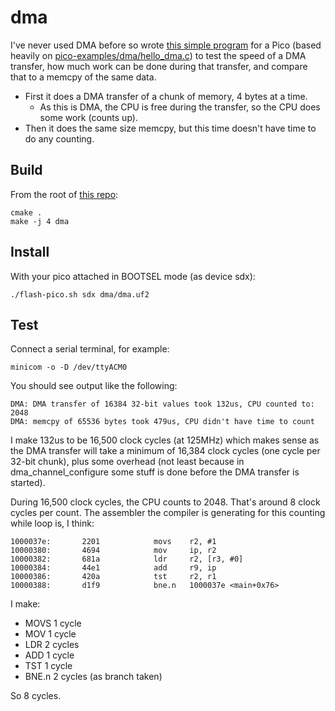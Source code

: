 # dma

I've never used DMA before so wrote [this simple program](https://github.com/piersfinlayson/pico-samples/tree/main/dma) for a Pico (based heavily on [pico-examples/dma/hello_dma.c](https://github.com/raspberrypi/pico-examples/blob/master/dma/hello_dma/hello_dma.c)) to test the speed of a DMA transfer, how much work can be done during that transfer, and compare that to a memcpy of the same data.
* First it does a DMA transfer of a chunk of memory, 4 bytes at a time.
  * As this is DMA, the CPU is free during the transfer, so the CPU does some work (counts up).
* Then it does the same size memcpy, but this time doesn't have time to do any counting.

## Build

From the root of [this repo](https://github.com/piersfinlayson/pico-samples):

```
cmake .
make -j 4 dma
```

## Install

With your pico attached in BOOTSEL mode (as device sdx):

```
./flash-pico.sh sdx dma/dma.uf2
```

## Test

Connect a serial terminal, for example:

```
minicom -o -D /dev/ttyACM0
```

You should see output like the following:

```
DMA: DMA transfer of 16384 32-bit values took 132us, CPU counted to: 2048
DMA: memcpy of 65536 bytes took 479us, CPU didn't have time to count
```

I make 132us to be 16,500 clock cycles (at 125MHz) which makes sense as the DMA transfer will take a minimum of 16,384 clock cycles (one cycle per 32-bit chunk), plus some overhead (not least because in dma_channel_configure some stuff is done before the DMA transfer is started).

During 16,500 clock cycles, the CPU counts to 2048.  That's around 8 clock cycles per count.  The assembler the compiler is generating for this counting while loop is, I think:

```
1000037e:       2201            movs    r2, #1
10000380:       4694            mov     ip, r2
10000382:       681a            ldr     r2, [r3, #0]
10000384:       44e1            add     r9, ip
10000386:       420a            tst     r2, r1
10000388:       d1f9            bne.n   1000037e <main+0x76>
```

I make:

* MOVS 1 cycle
* MOV 1 cycle
* LDR 2 cycles
* ADD 1 cycle
* TST 1 cycle
* BNE.n 2 cycles (as branch taken)

So 8 cycles.